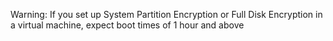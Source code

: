 Warning: If you set up System Partition Encryption or Full Disk Encryption in a virtual machine, expect boot times of 1 hour and above

